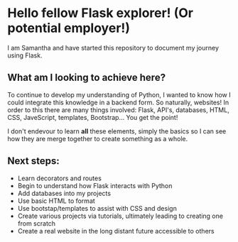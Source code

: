 
# Hello fellow Flask explorer! (Or potential employer!)

I am Samantha and have started this repository to document my journey using Flask. 

## What am I looking to achieve here?

To continue to develop my understanding of Python, I wanted to know how I could integrate this knowledge in a backend form. So naturally, websites! In order to this there are many things involved: Flask, API's, databases, HTML, CSS, JaveScript, templates, Bootstrap... You get the point! 

I don't endevour to learn **all** these elements, simply the basics so I can see how they are merge together to create something as a whole. 

## Next steps:

- Learn decorators and routes
- Begin to understand how Flask interacts with Python
- Add databases into my projects
- Use basic HTML to format
- Use bootstap/templates to assist with CSS and design
- Create various projects via tutorials, ultimately leading to creating one from scratch
- Create a real website in the long distant future accessible to others
